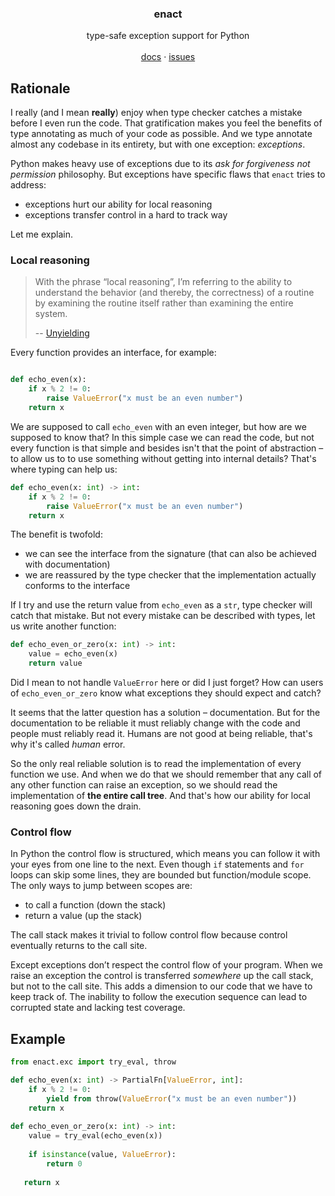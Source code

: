 <p align="center">
<h3 align="center">enact</h3>
  <p align="center">
    type-safe exception support for Python
    <br />
    <br />
    <a href="https://github.com/idmitrievsky/enact#readme">docs</a>
    ·
    <a href="https://github.com/idmitrievsky/enact/issues">issues</a>
  </p>
</p>

## Rationale
I really (and I mean **really**) enjoy when type checker catches a mistake before I even run the code. That gratification makes you feel the benefits of type annotating as much of your code as possible. And we type annotate almost any codebase in its entirety, but with one exception: _exceptions_.

Python makes heavy use of exceptions due to its _ask for forgiveness not permission_ philosophy. But exceptions have specific flaws that `enact` tries to address:
- exceptions hurt our ability for local reasoning
- exceptions transfer control in a hard to track way

Let me explain.

### Local reasoning
> With the phrase “local reasoning”, I’m referring to the ability to understand the behavior (and thereby, the correctness) of a routine by examining the routine itself rather than examining the entire system.
>
> -- [Unyielding](https://glyph.twistedmatrix.com/2014/02/unyielding.html)

Every function provides an interface, for example:
```python

def echo_even(x):
    if x % 2 != 0:
        raise ValueError("x must be an even number")
    return x
 ```
 
We are supposed to call `echo_even` with an even integer, but how are we supposed to know that? In this simple case we can read the code, but not every function is that simple and besides isn't that the point of abstraction – to allow us to to use something without getting into internal details? That's where typing can help us:
```python
def echo_even(x: int) -> int:
    if x % 2 != 0:
        raise ValueError("x must be an even number")
    return x
 ```
 The benefit is twofold:
 - we can see the interface from the signature (that can also be achieved with documentation)
 - we are reassured by the type checker that the implementation actually conforms to the interface

If I try and use the return value from `echo_even` as a `str`, type checker will catch that mistake. But not every mistake can be described with types, let us write another function:
```python
def echo_even_or_zero(x: int) -> int:
    value = echo_even(x)
    return value
```
Did I mean to not handle `ValueError` here or did I just forget? How can users of `echo_even_or_zero` know what exceptions they should expect and catch?

It seems that the latter question has a solution – documentation. But for the documentation to be reliable it must reliably change with the code and people must reliably read it. Humans are not good at being reliable, that's why it's called _human_ error.

So the only real reliable solution is to read the implementation of every function we use. And when we do that we should remember that any call of any other function can raise an exception, so we should read the implementation of **the entire call tree**. And that's how our ability for local reasoning goes down the drain.

### Control flow

In Python the control flow is structured, which means you can follow it with your eyes from one line to the next. Even though `if` statements and `for` loops can skip some lines, they are bounded but function/module scope. The only ways to jump between scopes are:
- to call a function (down the stack)
- return a value (up the stack)

The call stack makes it trivial to follow control flow because control eventually returns to the call site.

Except exceptions don’t respect the control flow of your program. When we raise an exception the control is transferred _somewhere_ up the call stack, but not to the call site. This adds a dimension to our code that we have to keep track of. The inability to follow the execution sequence can lead to corrupted state and lacking test coverage.

## Example
```python
from enact.exc import try_eval, throw

def echo_even(x: int) -> PartialFn[ValueError, int]:
    if x % 2 != 0:
        yield from throw(ValueError("x must be an even number"))
    return x
    
def echo_even_or_zero(x: int) -> int:
    value = try_eval(echo_even(x))
    
    if isinstance(value, ValueError):
        return 0
        
   return x
```
